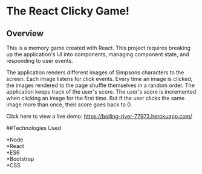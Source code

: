 # The React Clicky Game!

## Overview

This is a memory game created with React. This project requires breaking up the application's UI into components, managing component state, and responding to user events.

The application renders different images of Simpsons characters to the screen. Each image listens for click events. Every time an image is clicked, the images rendered to the page shuffle themselves in a random order. The application keeps track of the user's score. The user's score is incremented when clicking an image for the first time. But if the user clicks the same image more than once, their score goes back to 0.

Click here to view a live demo: https://boiling-river-77973.herokuapp.com/

##Technologies Used

*Node <br/>
*React <br/>
*ES6 <br/>
*Bootstrap <br/>
*CSS <br/>

